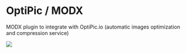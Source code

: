 # OptiPic / MODX
MODX plugin to integrate with OptiPic.io (automatic images optimization and compression service)

[<img src="https://optipic.io/images/download-button-w200.png"/>](https://github.com/optipic-io/optipic-modx/releases/download/1.19.0/optipic-1.19.0.transport.zip)
